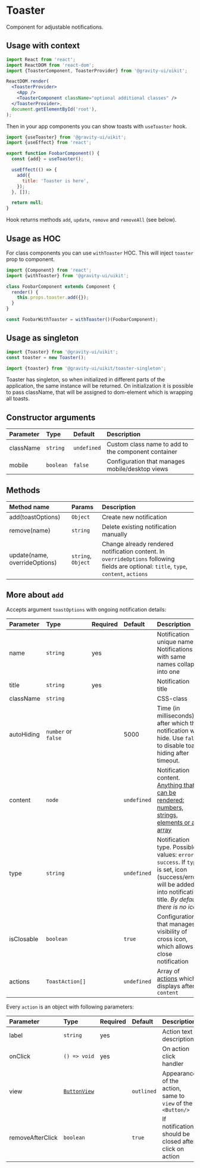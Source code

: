 # Toaster

Component for adjustable notifications.

## Usage with context

```jsx
import React from 'react';
import ReactDOM from 'react-dom';
import {ToasterComponent, ToasterProvider} from '@gravity-ui/uikit';

ReactDOM.render(
  <ToasterProvider>
    <App />
    <ToasterComponent className="optional additional classes" />
  </ToasterProvider>,
  document.getElementById('root'),
);
```

Then in your app components you can show toasts with `useToaster` hook.

```jsx
import {useToaster} from '@gravity-ui/uikit';
import {useEffect} from 'react';

export function FoobarComponent() {
  const {add} = useToaster();

  useEffect(() => {
    add({
      title: 'Toaster is here',
    });
  }, []);

  return null;
}
```

Hook returns methods `add`, `update`, `remove` and `removeAll` (see below).

## Usage as HOC

For class components you can use `withToaster` HOC. This will inject `toaster`
prop to component.

```jsx
import {Component} from 'react';
import {withToaster} from '@gravity-ui/uikit';

class FoobarComponent extends Component {
  render() {
    this.props.toaster.add({});
  }
}

const FoobarWithToaster = withToaster()(FoobarComponent);
```

## Usage as singleton

```js
import {Toaster} from '@gravity-ui/uikit';
const toaster = new Toaster();
```

```js
import {toaster} from '@gravity-ui/uikit/toaster-singleton';
```

Toaster has singleton, so when initialized in different parts of the application, the same instance will be returned.
On initialization it is possible to pass className, that will be assigned to dom-element which is wrapping all toasts.

## Constructor arguments

| Parameter | Type      | Default     | Description                                         |
| :-------- | :-------- | :---------- | :-------------------------------------------------- |
| className | `string`  | `undefined` | Custom class name to add to the component container |
| mobile    | `boolean` | `false`     | Configuration that manages mobile/desktop views     |

## Methods

| Method name                   | Params             | Description                                                                                                                             |
| :---------------------------- | :----------------- | :-------------------------------------------------------------------------------------------------------------------------------------- |
| add(toastOptions)             | `Object`           | Create new notification                                                                                                                 |
| remove(name)                  | `string`           | Delete existing notification manually                                                                                                   |
| update(name, overrideOptions) | `string`, `Object` | Change already rendered notification content. In `overrideOptions` following fields are optional: `title`, `type`, `content`, `actions` |

## More about `add`

Accepts argument `toastOptions` with ongoing notification details:

| Parameter  | Type                | Required | Default     | Description                                                                                                                                                         |
| :--------- | :------------------ | :------- | :---------- | :------------------------------------------------------------------------------------------------------------------------------------------------------------------ |
| name       | `string`            | yes      |             | Notification unique name. Notifications with same names collapse into one                                                                                           |
| title      | `string`            | yes      |             | Notification title                                                                                                                                                  |
| className  | `string`            |          |             | CSS-class                                                                                                                                                           |
| autoHiding | `number` or `false` |          | 5000        | Time (in milliseconds) after which the notification will hide. Use `false` to disable toast hiding after timeout.                                                   |
| content    | `node`              |          | `undefined` | Notification content. [Anything that can be rendered: numbers, strings, elements or an array](https://reactjs.org/docs/typechecking-with-proptypes.html#proptypes)  |
| type       | `string`            |          | `undefined` | Notification type. Possible values: `error`, `success`. If `type` is set, icon (success/error) will be added into notification title. _By default there is no icon_ |
| isClosable | `boolean`           |          | `true`      | Configuration that manages visibility of cross icon, which allows to close notification                                                                             |
| actions    | `ToastAction[]`     |          | `undefined` | Array of [actions](./types.ts#L9) which displays after `content`                                                                                                    |

Every `action` is an object with following parameters:

| Parameter        | Type                                      | Required | Default    | Description                                                 |
| :--------------- | :---------------------------------------- | :------- | :--------- | :---------------------------------------------------------- |
| label            | `string`                                  | yes      |            | Action text description                                     |
| onClick          | `() => void`                              | yes      |            | On action click handler                                     |
| view             | [`ButtonView`](../Button/README.md#props) |          | `outlined` | Appearance of the action, same to `view` of the `<Button/>` |
| removeAfterClick | `boolean`                                 |          | `true`     | If notification should be closed after click on action      |
